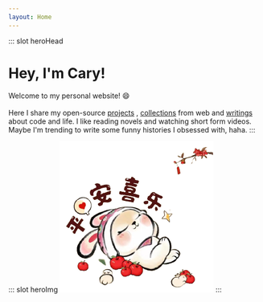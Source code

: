 ```yaml
---
layout: Home
---
```


::: slot heroHead
# Hey, I'm Cary!

Welcome to my personal website! :smile:
<br/>
<br/>
Here I share my open-source [projects](https://github.com/cary-mao) , [collections](/collections/) from web and [writings](/blog/) about code and life. I like reading novels and watching short form videos. Maybe I'm trending to write some funny histories I obsessed with, haha.
:::

::: slot heroImg
![hero.png](/hero.png)
:::